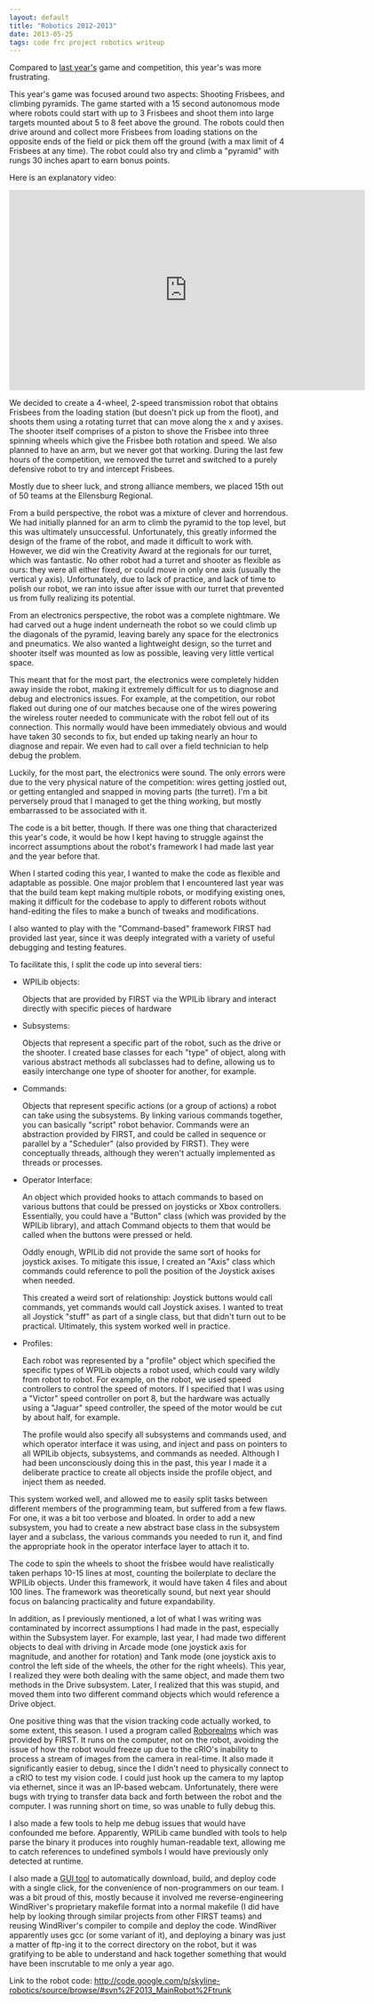 ```yaml
---
layout: default
title: "Robotics 2012-2013"
date: 2013-05-25
tags: code frc project robotics writeup
---
```


Compared to [last year's](http://michael0x2a.com/portfolio/programming/robotics-2011-2012/) 
game and competition, this year's was more frustrating.

This year's game was focused around two aspects: Shooting Frisbees, and climbing pyramids. The game started with a 15 second autonomous mode where robots could start with up to 3 Frisbees and shoot them into large targets mounted about 5 to 8 feet above the ground.  The robots could then drive around and collect more Frisbees from loading stations on the opposite ends of the field or pick them off the ground (with a max limit of 4 Frisbees at any time). The robot could also try and climb a "pyramid" with rungs 30 inches apart to earn bonus points.

Here is an explanatory video:

<iframe width="640" height="360" src="http://www.youtube.com/embed/itHNW2OFr4Y" frameborder="0" allowfullscreen></iframe>

We decided to create a 4-wheel, 2-speed transmission robot that obtains Frisbees from the loading station (but doesn't pick up from the floot), and shoots them using a rotating turret that can move along the x and y axises. The shooter itself comprises of a piston to shove the Frisbee into three spinning wheels which give the Frisbee both rotation and speed. We also planned to have an arm, but we never got that working. During the last few hours of the competition, we removed the turret and switched to a purely defensive robot to try and intercept Frisbees.

Mostly due to sheer luck, and strong alliance members, we placed 15th out of 50 teams at the 
Ellensburg Regional.

From a build perspective, the robot was a mixture of clever and horrendous. We had initially planned for an arm to climb the pyramid to the top level, but this was ultimately unsuccessful. Unfortunately, this greatly informed the design of the frame of the robot, and made it difficult to work with. However, we did win the Creativity Award at the regionals for our turret, which was fantastic. No other robot had a turret and shooter as flexible as ours: they were all either fixed, or could move in only one axis (usually the vertical y axis). Unfortunately, due to lack of practice, and lack of time to polish our robot, we ran into issue after issue with our turret that prevented us from fully realizing its potential.

From an electronics perspective, the robot was a complete nightmare. We had carved out a huge indent underneath the robot so we could climb up the diagonals of the pyramid, leaving barely any space for the electronics and pneumatics. We also wanted a lightweight design, so the turret and shooter itself was mounted as low as possible, leaving very little vertical space. 

This meant that for the most part, the electronics were completely hidden away inside the robot, making it extremely difficult for us to diagnose and debug and electronics issues. For example, at the competition, our robot flaked out during one of our matches because one of the wires powering the wireless router needed to communicate with the robot fell out of its connection. This normally would have been immediately obvious and would have taken 30 seconds to fix, but ended up taking nearly an hour to diagnose and repair. We even had to call over a field technician to help debug the problem.

Luckily, for the most part, the electronics were sound. The only errors were due to the very physical nature of the competition: wires getting jostled out, or getting entangled and snapped in moving parts (the turret). I'm a bit perversely proud that I managed to get the thing working, but mostly embarrassed to be associated with it.

The code is a bit better, though. If there was one thing that characterized this year's code, it would be how I kept having to struggle against the incorrect assumptions about the robot's framework I had made last year and the year before that. 

When I started coding this year, I wanted to make the code as flexible and adaptable as possible. One major problem that I encountered last year was that the build team kept making multiple robots, or modifying existing ones, making it difficult for the codebase to apply to different robots without hand-editing the files to make a bunch of tweaks and modifications.

I also wanted to play with the "Command-based" framework FIRST had provided last year, since it was deeply integrated with a variety of useful debugging and testing features.

To facilitate this, I split the code up into several tiers:

*   WPILib objects: 

    Objects that are provided by FIRST via the WPILib library and interact directly with specific pieces of hardware
    
*   Subsystems: 

    Objects that represent a specific part of the robot, such as the drive or the shooter. I created base classes for each "type" of object, along with various abstract methods all subclasses had to define, allowing us to easily interchange one type of shooter for another, for example.
    
*   Commands:

    Objects that represent specific actions (or a group of actions) a robot can take using the subsystems. By linking various commands together, you can basically "script" robot behavior. Commands were an abstraction provided by FIRST, and could be called in sequence or parallel by a "Scheduler" (also provided by FIRST). They were conceptually threads, although they weren't actually implemented as threads or processes.
    
*   Operator Interface:
    
    An object which provided hooks to attach commands to based on various buttons that could be pressed on joysticks or Xbox controllers. Essentially, you could have a "Button" class (which was provided by the WPILib library), and attach Command objects to them that would be called when the buttons were pressed or held. 
    
    Oddly enough, WPILib did not provide the same sort of hooks for joystick axises. To mitigate this issue, I created an "Axis" class which commands could reference to poll the position of the Joystick axises when needed.
    
    This created a weird sort of relationship: Joystick buttons would call commands, yet commands would call Joystick axises. I wanted to treat all Joystick "stuff" as part of a single class, but that didn't turn out to be practical. Ultimately, this system worked well in practice.
    
*   Profiles:
    
    Each robot was represented by a "profile" object which specified the specific types of WPILib objects a robot used, which could vary wildly from robot to robot. For example, on the robot, we used speed controllers to control the speed of motors. If I specified that I was using a "Victor" speed controller on port 8, but the hardware was actually using a "Jaguar" speed controller, the speed of the motor would be cut by about half, for example. 
    
    The profile would also specify all subsystems and commands used, and which operator interface it was using, and inject and pass on pointers to all WPILib objects, subsystems, and commands as needed. Although I had been unconsciously doing this in the past, this year I made it a deliberate practice to create all objects inside the profile object, and inject them as needed.

This system worked well, and allowed me to easily split tasks between different members of the programming team, but suffered from a few flaws. For one, it was a bit too verbose and bloated. In order to add a new subsystem, you had to create a new abstract base class in the subsystem layer and a subclass, the various commands you needed to run it, and find the appropriate hook in the operator interface layer to attach it to. 

The code to spin the wheels to shoot the frisbee would have realistically taken perhaps 10-15 lines at most, counting the boilerplate to declare the WPILib objects. Under this framework, it would have taken 4 files and about 100 lines. The framework was theoretically sound, but next year should focus on balancing practicality and future expandability.

In addition, as I previously mentioned, a lot of what I was writing was contaminated by incorrect assumptions I had made in the past, especially within the Subsystem layer. For example, last year, I had made two different objects to deal with driving in Arcade mode (one joystick axis for magnitude, and another for rotation) and Tank mode (one joystick axis to control the left side of the wheels, the other for the right wheels). This year, I realized they were both dealing with the same object, and made them two methods in the Drive subsystem. Later, I realized that this was stupid, and moved them into two different command objects which would reference a Drive object.

One positive thing was that the vision tracking code actually worked, to some extent, this season. I used a program called [Roborealms](http://www.roborealms.com) which was provided by FIRST. It runs on the computer, not on the robot, avoiding the issue of how the robot would freeze up due to the cRIO's inability to process a stream of images from the camera in real-time. It also made it significantly easier to debug, since the I didn't need to physically connect to a cRIO to test my vision code. I could just hook up the camera to my laptop via ethernet, since it was an IP-based webcam. Unfortunately, there were bugs with trying to transfer data back and forth between the robot and the computer. I was running short on time, so was unable to fully debug this.

I also made a few tools to help me debug issues that would have confounded me before. Apparently, WPILib came bundled with tools to help parse the binary it produces into roughly human-readable text, allowing me to catch references to undefined symbols I would have previously only detected at runtime.

I also made a [GUI tool](https://github.com/Michael0x2a/one-click-deploy) to automatically download, build, and deploy code with a single click, for the convenience of non-programmers on our team. I was a bit proud of this, mostly because it involved me reverse-engineering WindRiver's proprietary makefile format into a normal makefile (I did have help by looking through similar projects from other FIRST teams) and reusing WindRiver's compiler to compile and deploy the code. WindRiver apparently uses gcc (or some variant of it), and deploying a binary was just a matter of ftp-ing it to the correct directory on the robot, but it was gratifying to be able to understand and hack together something that would have been inscrutable to me only a year ago.

Link to the robot code: <http://code.google.com/p/skyline-robotics/source/browse/#svn%2F2013_MainRobot%2Ftrunk>